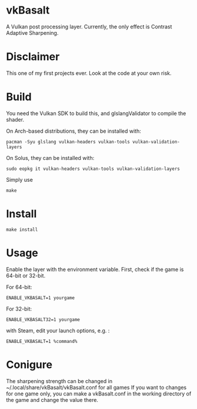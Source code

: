 # vkBasalt
A Vulkan post processing layer. Currently, the only effect is Contrast Adaptive Sharpening.

# Disclaimer
This one of my first projects ever. Look at the code at your own risk.

# Build
You need the Vulkan SDK to build this, and glslangValidator to compile the shader.

On Arch-based distributions, they can be installed with:
```
pacman -Syu glslang vulkan-headers vulkan-tools vulkan-validation-layers
```

On Solus, they can be installed with:
```
sudo eopkg it vulkan-headers vulkan-tools vulkan-validation-layers
```

Simply use
```
make
```
# Install
```
make install
```

# Usage
Enable the layer with the environment variable. First, check if the game is 64-bit or 32-bit.

For 64-bit:
```
ENABLE_VKBASALT=1 yourgame
```

For 32-bit:
```
ENABLE_VKBASALT32=1 yourgame
```

with Steam, edit your launch options, e.g. :

```
ENABLE_VKBASALT=1 %command% 
```

# Conigure

The sharpening strength can be changed in ~/.local/share/vkBasalt/vkBasalt.conf for all games
If you want to changes for one game only, you can make a vkBasalt.conf in the working directory of the game and change the value there.

